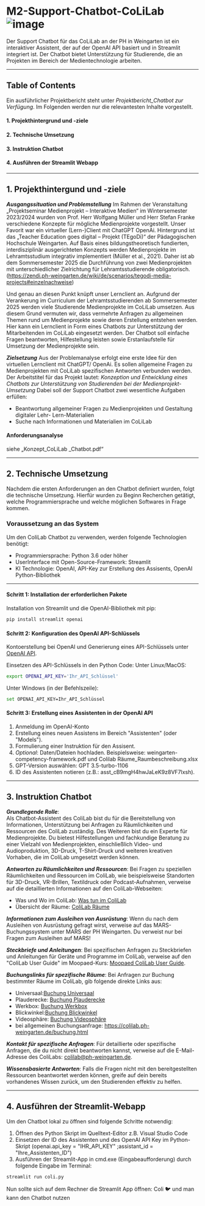 # M2-Support-Chatbot-CoLiLab ![image](https://github.com/bionicle14/M2-Support-Chatbot-CoLiLab/assets/156296634/682aae66-050c-45a0-a42d-e5f0b9044ed9)

Der Support Chatbot für das CoLiLab an der PH in Weingarten ist ein interaktiver Assistent, der auf der OpenAI API basiert und in Streamlit integriert ist. 
Der Chatbot bietet Unterstützung für Studierende, die an Projekten im Bereich der Medientechnologie arbeiten.

***

## Table of Contents
Ein ausführlicher Projektbericht steht unter *Projektbericht_Chatbot zur Verfügung*. Im Folgenden werden nur die relevantesten Inhalte vorgestellt. 

#### 1. Projekthintergrund und -ziele
#### 2. Technische Umsetzung
#### 3. Instruktion Chatbot
#### 4. Ausführen der Streamlit Webapp
   
***

## 1. Projekthintergund und -ziele

_**Ausgangssituation und Problemstellung**_
Im Rahmen der Veranstaltung „Projektseminar Medienprojekt – Interaktive Medien“ im Wintersemester 2023/2024 wurden von Prof. Herr Wolfgang Müller und Herr Stefan Franke verschiedene Konzepte für mögliche Medienprojekte vorgestellt. Unser Favorit war ein virtueller (Lern-)Client mit ChatGPT OpenAi.
Hintergrund ist das „Teacher Education goes digital – Projekt (TEgoDi)“ der Pädagogischen Hochschule Weingarten. Auf Basis eines bildungstheoretisch fundierten, interdisziplinär ausgerichteten Konzepts werden Medienprojekte im Lehramtsstudium integrativ implementiert (Müller et al., 2021). Daher ist ab dem Sommersemester 2025 die Durchführung von zwei Medienprojekten mit unterschiedlicher Zielrichtung für Lehramtsstudierende obligatorisch. (https://zendi.ph-weingarten.de/wiki/de/scenarios/tegodi-media-projects#einzelnachweise) 

Und genau an diesen Punkt knüpft unser Lernclient an. Aufgrund der Verankerung im Curriculum der Lehramtsstudierenden ab Sommersemester 2025 werden viele Studierende Medienprojekte im CoLiLab umsetzen. Aus diesem Grund vermuten wir, dass vermehrte Anfragen zu allgemeinen Themen rund um Medienprojekte sowie deren Erstellung entstehen werden. Hier kann ein Lernclient in Form eines Chatbots zur Unterstützung der Mitarbeitenden im CoLiLab eingesetzt werden. Der Chatbot soll einfache Fragen beantworten, Hilfestellung leisten sowie Erstanlaufstelle für Umsetzung der Medienprojekte sein. 

_**Zielsetzung**_
Aus der Problemanalyse erfolgt eine erste Idee für den virtuellen Lernclient mit ChatGPT/ OpenAi. Es sollen allgemeine Fragen zu Medienprojekten mit CoLiLab spezifischen Antworten verbunden werden. Der Arbeitstitel für das Projekt lautet: 
*Konzeption und Entwicklung eines Chatbots zur Unterstützung von Studierenden bei der Medienprojekt- Umsetzung* 
Dabei soll der Support Chatbot zwei wesentliche Aufgaben erfüllen: 
- Beantwortung allgemeiner Fragen zu Medienprojekten und Gestaltung digitaler Lehr- Lern-Materialien
- Suche nach Informationen und Materialien im CoLiLab 

#### Anforderungsanalyse
siehe „Konzept_CoLiLab _Chatbot.pdf“ 
***

## 2. Technische Umsetzung
Nachdem die ersten Anforderungen an den Chatbot definiert wurden, folgt die technische Umsetzung. Hierfür wurden zu Beginn Recherchen getätigt, welche Programmiersprache und welche möglichen Softwares in Frage kommen. 

### Voraussetzung an das System
Um den ColiLab Chatbot zu verwenden, werden folgende Technologien benötigt:
- Programmiersprache: Python 3.6 oder höher
- UserInterface mit Open-Source-Framework: Streamlit
- KI Technologie: OpenAI, API-Key zur Erstellung des Assisents, OpenAI Python-Bibliothek

***
#### Schritt 1: Installation der erforderlichen Pakete
Installation von Streamlit und die OpenAI-Bibliothek mit pip:
```bash 
pip install streamlit openai
```

#### Schritt 2: Konfiguration des OpenAI API-Schlüssels
Kontoerstellung bei OpenAI und Generierung eines API-Schlüssels unter [OpenAI API](https://auth0.openai.com/u/login/identifier?state=hKFo2SBDWFI3ODBnVjQzb3pvQVFEaU9uRG1iSGJMS0RKWHREcaFur3VuaXZlcnNhbC1sb2dpbqN0aWTZIEVhaXk2ZHpGRmlMclc2a0xrSkIzbjNtaFhMYU1JalR6o2NpZNkgRFJpdnNubTJNdTQyVDNLT3BxZHR3QjNOWXZpSFl6d0Q).

Einsetzen des API-Schlüssels in den Python Code:
Unter Linux/MacOS:
```bash 
export OPENAI_API_KEY='Ihr_API_Schlüssel'
```
Unter Windows (in der Befehlszeile):
```bash 
set OPENAI_API_KEY=Ihr_API_Schlüssel
```

#### Schritt 3: Erstellung eines Assistenten in der OpenAI API
1. Anmeldung im OpenAI-Konto
2. Erstellung eines neuen Assistens im Bereich "Assistenten" (oder "Models").
3. Formulierung einer Instruktion für den Assisent. 
4. *Optional*: Daten/Dateien hochladen. Beispielsweise: weingarten-competency-framework.pdf und Colilab Räume_Raumbeschreibung.xlsx
5. GPT-Version auswählen: GPT 3.5-turbo-1106
6. ID des Assistenten notieren (z.B.: asst_cB9mgH4hwJaLeK9z8VF7lxsh).
   
***

## 3. Instruktion Chatbot
_**Grundlegende Rolle**_:  
Als Chatbot-Assistent des ColiLab bist du für die Bereitstellung von Informationen, Unterstützung bei Anfragen zu Räumlichkeiten und Ressourcen des ColiLab zuständig. Des Weiteren bist du ein Experte für Medienprojekte. Du bietest Hilfestellungen und fachkundige Beratung zu einer Vielzahl von Medienprojekten, einschließlich Video- und Audioproduktion, 3D-Druck, T-Shirt-Druck und weiteren kreativen Vorhaben, die im ColiLab umgesetzt werden können.

_**Antworten zu Räumlichkeiten und Ressourcen**_:
Bei Fragen zu speziellen Räumlichkeiten und Ressourcen im ColiLab, wie beispielsweise Standorten für 3D-Druck, VR-Brillen, Textildruck oder Podcast-Aufnahmen, verweise auf die detaillierten Informationen auf den ColiLab-Webseiten:
+ Was und Wo im ColiLab: [Was tun im ColiLab](https://colilab.ph-weingarten.de/wastun.html)
+ Übersicht der Räume: [ColiLab Räume](https://colilab.ph-weingarten.de/colilab-raeume.html)
  
_**Informationen zum Ausleihen von Ausrüstung**_:
Wenn du nach dem Ausleihen von Ausrüstung gefragt wirst, verweise auf das MARS-Buchungssystem unter MARS der PH Weingarten. Du verweist nur bei Fragen zum Ausleihen auf MARS!
  
_**Steckbriefe und Anleitungen**_:
Bei spezifischen Anfragen zu Steckbriefen und Anleitungen für Geräte und Programme im ColiLab, verweise auf den "ColiLab User Guide" im Moopaed-Kurs: [Moopaed ColiLab User Guide](https://www.moopaed.de/moodle/course/view.php?id=11469).
  
_**Buchungslinks für spezifische Räume**_:
Bei Anfragen zur Buchung bestimmter Räume im ColiLab, gib folgende direkte Links aus:
- Universaal:[Buchung Universaal](https://colilab.ph-weingarten.de/mrbs/index.php?view=week&view_all=1&area=4&room=17)
- Plauderecke: [Buchung Plauderecke](https://colilab.ph-weingarten.de/mrbs/index.php?view=week&view_all=1&area=5&room=29)
- Werkbox: [Buchung Werkbox](https://colilab.ph-weingarten.de/mrbs/index.php?csrf_token=8dfba6f6a9d579a5488d8d08b6ce0272f8dbc1aa363d569415db346a595a3a3e&view=week&view_all=0&area=3&room=14)
- Blickwinkel:[Buchung Blickwinkel](https://colilab.ph-weingarten.de/mrbs/index.php?view=week&view_all=0&area=2&room=10)
- Videosphäre:  [Buchung Videosphäre](https://colilab.ph-weingarten.de/mrbs/index.php?csrf_token=e4a41218eec3e2423f4ef830506ff914325d2346fff91ae41ed60c9303ec16f1&view=week&page)
- bei allgemeinen Buchungsanfrage: https://colilab.ph-weingarten.de/buchung.html 

_**Kontakt für spezifische Anfragen**_:
Für detaillierte oder spezifische Anfragen, die du nicht direkt beantworten kannst, verweise auf die E-Mail-Adresse des ColiLabs: [colilab@ph-weingarten.de](mailto:colilab@ph-weingarten.de).

_**Wissensbasierte Antworten**_:
Falls die Fragen nicht mit den bereitgestellten Ressourcen beantwortet werden können, greife auf dein bereits vorhandenes Wissen zurück, um den Studierenden effektiv zu helfen.

***

## 4. Ausführen der Streamlit-Webapp
Um den Chatbot lokal zu öffnen sind folgende Schritte notwendig: 
1. Öffnen des Python Skript im Quelltext-Editor z.B. Visual Studio Code
2. Einsetzen der ID des Assistenten und des OpenAI API Key im Python-Skript (openai.api_key = "IHR_API_KEY" ;assistant_id = "Ihre_Assistenten_ID")
3. Ausführen der Streamlit-App in cmd.exe (Eingabeaufforderung) durch folgende Eingabe im Terminal:
```bash 
streamlit run coli.py
```
Nun sollte sich auf dem Rechner die Streamlit App öffnen: Coli 🐦 und man kann den Chatbot nutzen 
